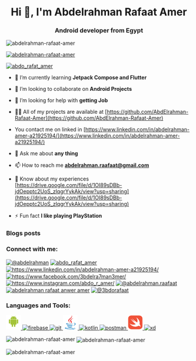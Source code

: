 <h1 align="center">Hi 👋, I'm Abdelrahman Rafaat Amer</h1>
<h3 align="center">Android developer from Egypt</h3>

<p align="left"> <img src="https://komarev.com/ghpvc/?username=abdelrahman-rafaat-amer&label=Profile%20views&color=0e75b6&style=flat" alt="abdelrahman-rafaat-amer" /> </p>

<p align="left"> <a href="https://github.com/ryo-ma/github-profile-trophy"><img src="https://github-profile-trophy.vercel.app/?username=abdelrahman-rafaat-amer" alt="abdelrahman-rafaat-amer" /></a> </p>

<p align="left"> <a href="https://twitter.com/abdo_rafat_amer" target="blank"><img src="https://img.shields.io/twitter/follow/abdo_rafat_amer?logo=twitter&style=for-the-badge" alt="abdo_rafat_amer" /></a> </p>

- 🌱 I’m currently learning **Jetpack Compose and Flutter**

- 👯 I’m looking to collaborate on **Android Projects**

- 🤝 I’m looking for help with **getting Job**

- 👨‍💻 All of my projects are available at [https://github.com/AbdElrahman-Rafaat-Amer](https://github.com/AbdElrahman-Rafaat-Amer)

- You contact me on linked in [https://www.linkedin.com/in/abdelrahman-amer-a21925194/](https://www.linkedin.com/in/abdelrahman-amer-a21925194/)

- 💬 Ask me about **any thing**

- 📫 How to reach me **abdelrahman.raafaat@gmail.com**

- 📄 Know about my experiences [https://drive.google.com/file/d/1OI89sDBb-jdOepptc2UoS_zlqgrYykAk/view?usp=sharing](https://drive.google.com/file/d/1OI89sDBb-jdOepptc2UoS_zlqgrYykAk/view?usp=sharing)

- ⚡ Fun fact **I like playing PlayStation**

### Blogs posts
<!-- BLOG-POST-LIST:START -->
<!-- BLOG-POST-LIST:END -->

<h3 align="left">Connect with me:</h3>
<p align="left">
<a href="https://dev.to/@abdelrahman" target="blank"><img align="center" src="https://raw.githubusercontent.com/rahuldkjain/github-profile-readme-generator/master/src/images/icons/Social/devto.svg" alt="@abdelrahman" height="30" width="40" /></a>
<a href="https://twitter.com/abdo_rafat_amer" target="blank"><img align="center" src="https://raw.githubusercontent.com/rahuldkjain/github-profile-readme-generator/master/src/images/icons/Social/twitter.svg" alt="abdo_rafat_amer" height="30" width="40" /></a>
<a href="https://www.linkedin.com/in/abdelrahman-amer-a21925194/" target="blank"><img align="center" src="https://raw.githubusercontent.com/rahuldkjain/github-profile-readme-generator/master/src/images/icons/Social/linked-in-alt.svg" alt="https://www.linkedin.com/in/abdelrahman-amer-a21925194/" height="30" width="40" /></a>
<a href="https://www.facebook.com/3bdelra7man3mer/" target="blank"><img align="center" src="https://raw.githubusercontent.com/rahuldkjain/github-profile-readme-generator/master/src/images/icons/Social/facebook.svg" alt="https://www.facebook.com/3bdelra7man3mer/" height="30" width="40" /></a>
<a href="https://www.instagram.com/abdo_r_amer/" target="blank"><img align="center" src="https://raw.githubusercontent.com/rahuldkjain/github-profile-readme-generator/master/src/images/icons/Social/instagram.svg" alt="https://www.instagram.com/abdo_r_amer/" height="30" width="40" /></a>
<a href="https://medium.com/@abdelrahman.raafaat" target="blank"><img align="center" src="https://raw.githubusercontent.com/rahuldkjain/github-profile-readme-generator/master/src/images/icons/Social/medium.svg" alt="@abdelrahman.raafaat" height="30" width="40" /></a>
<a href="https://www.hackerrank.com/abdelrahman rafaat anwer amer" target="blank"><img align="center" src="https://raw.githubusercontent.com/rahuldkjain/github-profile-readme-generator/master/src/images/icons/Social/hackerrank.svg" alt="abdelrahman rafaat anwer amer" height="30" width="40" /></a>
<a href="https://www.hackerearth.com/@3bdorafaat" target="blank"><img align="center" src="https://raw.githubusercontent.com/rahuldkjain/github-profile-readme-generator/master/src/images/icons/Social/hackerearth.svg" alt="@3bdorafaat" height="30" width="40" /></a>
</p>

<h3 align="left">Languages and Tools:</h3>
<p align="left"> <a href="https://developer.android.com" target="_blank" rel="noreferrer"> <img src="https://raw.githubusercontent.com/devicons/devicon/master/icons/android/android-original-wordmark.svg" alt="android" width="40" height="40"/> </a> <a href="https://firebase.google.com/" target="_blank" rel="noreferrer"> <img src="https://www.vectorlogo.zone/logos/firebase/firebase-icon.svg" alt="firebase" width="40" height="40"/> </a> <a href="https://git-scm.com/" target="_blank" rel="noreferrer"> <img src="https://www.vectorlogo.zone/logos/git-scm/git-scm-icon.svg" alt="git" width="40" height="40"/> </a> <a href="https://www.java.com" target="_blank" rel="noreferrer"> <img src="https://raw.githubusercontent.com/devicons/devicon/master/icons/java/java-original.svg" alt="java" width="40" height="40"/> </a> <a href="https://kotlinlang.org" target="_blank" rel="noreferrer"> <img src="https://www.vectorlogo.zone/logos/kotlinlang/kotlinlang-icon.svg" alt="kotlin" width="40" height="40"/> </a> <a href="https://postman.com" target="_blank" rel="noreferrer"> <img src="https://www.vectorlogo.zone/logos/getpostman/getpostman-icon.svg" alt="postman" width="40" height="40"/> </a> <a href="https://developer.apple.com/swift/" target="_blank" rel="noreferrer"> <img src="https://raw.githubusercontent.com/devicons/devicon/master/icons/swift/swift-original.svg" alt="swift" width="40" height="40"/> </a> <a href="https://www.adobe.com/products/xd.html" target="_blank" rel="noreferrer"> <img src="https://cdn.worldvectorlogo.com/logos/adobe-xd.svg" alt="xd" width="40" height="40"/> </a> </p>

<p><img align="left" src="https://github-readme-stats.vercel.app/api/top-langs?username=abdelrahman-rafaat-amer&show_icons=true&locale=en&layout=compact" alt="abdelrahman-rafaat-amer" /></p>

<p>&nbsp;<img align="center" src="https://github-readme-stats.vercel.app/api?username=abdelrahman-rafaat-amer&show_icons=true&locale=en" alt="abdelrahman-rafaat-amer" /></p>

<p><img align="center" src="https://github-readme-streak-stats.herokuapp.com/?user=abdelrahman-rafaat-amer&" alt="abdelrahman-rafaat-amer" /></p>

